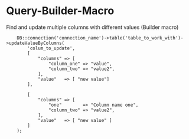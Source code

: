 # Query-Builder-Macro
Find and update multiple columns with different values (Builder macro) 


        DB::connection('connection_name')->table('table_to_work_with')->updateValueByColumns(
            'colum_to_update',
            [
                "columns" => [
                    "column_one" => "value",
                    "column_two" => "value2",
                ],
                "value"   => [ "new value"]
            ],

            [
                "columns" => [
                    "one"        => "Column name one",
                    "column_two" => "value2",
                ],
                "value"   => [ "new value" ]
            ]
        );
